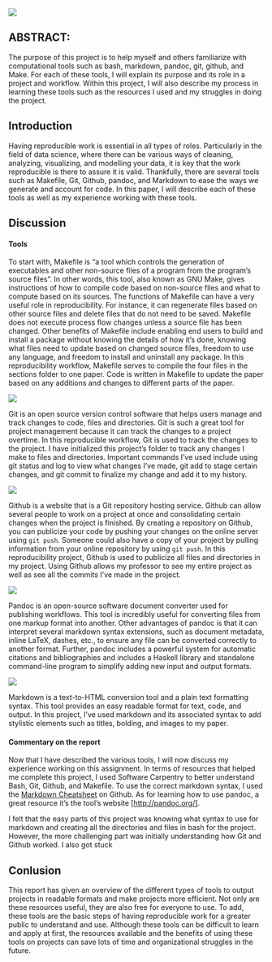 ![](../../images/stat159-logo.png)

## ABSTRACT:

The purpose of this project is to help myself and others familiarize with computational tools such as bash, markdown, pandoc, git, github, and Make. For each of these tools, I will explain its purpose and its role in a project and workflow. Within this project, I will also describe my process in learning these tools such as the resources I used and my struggles in doing the project. 


## Introduction

Having reproducible work is essential in all types of roles. Particularly in the field of data science, where there can be various ways of cleaning, analyzing, visualizing, and modelling your data, it is key that the work reproducible is there to assure it is valid. Thankfully, there are several tools such as Makefile, Git, Github, pandoc, and Markdown to ease the ways we generate and account for code. In this paper, I will describe each of these tools as well as my experience working with these tools. 

## Discussion

#### Tools

To start with, Makefile is “a tool which controls the generation of executables and other non-source files of a program from the program’s source files”. In other words, this tool, also known as GNU Make, gives instructions of how to compile code based on non-source files and what to compute based on its sources. The functions of Makefile can have a very useful role in reproducibility. For instance, it can regenerate files based on other source files and delete files that do not need to be saved. Makefile does not execute process flow changes unless a source file has been changed. Other benefits of Makefile include enabling end users to build and install a package without knowing the details of how it’s done, knowing what files need to update based on changed source files, freedom to use any language, and freedom to install and uninstall any package. In this reproducibility workflow, Makefile serves to compile the four files in the sections folder to one paper. Code is written in Makefile to update the paper based on any additions and changes to different parts of the paper. 


![](../../images/git-logo.png)

Git is an open source version control software that helps users manage and track changes to code, files and directories. Git is such a great tool for project management because it can track the changes to a project overtime. In this reproducible workflow, Git is used to track the changes to the project. I have initialized this project’s folder to track any changes I make to files and directories. Important commands I’ve used include using git status and log to view what changes I’ve made, git add to stage certain changes, and git commit to finalize my change and add it to my history.  


![](../../images/github-logo.png)

Github is a website that is a Git repository hosting service. Github can allow several people to work on a project at once and consolidating certain changes when the project is finished. By creating a repository on Github, you can publicize your code by pushing your changes on the online server using `git push`. Someone could also have a copy of your project by pulling information from your online repository by using `git push`. In this reproducibility project, Github is used to publicize all files and directories in my project. Using Github allows my professor to see my entire project as well as see all the commits I’ve made in the project. 


![](../../images/pandoc-logo.png)

Pandoc is an open-source software document converter used for publishing workflows. This tool is incredibly useful for converting files from one markup format into another. Other advantages of pandoc is that it can interpret several markdown syntax extensions, such as document metadata, inline LaTeX, dashes, etc., to ensure any file can be converted correctly to another format. Further, pandoc includes a powerful system for automatic citations and bibliographies and includes a Haskell library and standalone command-line program to simplify adding new input and output formats.


![](../../images/markdown-logo.png)

Markdown is a text-to-HTML conversion tool and a plain text formatting syntax. This tool provides an easy readable format for text, code, and output. In this project, I’ve used markdown and its associated syntax to add stylistic elements such as titles, bolding, and images to my paper. 

#### Commentary on the report

Now that I have described the various tools, I will now discuss my experience working on this assignment. In terms of resources that helped me complete this project, I used Software Carpentry to better understand Bash, Git, Github, and Makefile. To use the correct markdown syntax, I used the [Markdown Cheatsheet]( https://github.com/adam-p/markdown-here/wiki/Markdown-Cheatsheet#videos) on Github. As for learning how to use pandoc, a great resource it’s the tool’s website [http://pandoc.org/].

I felt that the easy parts of this project was knowing what syntax to use for markdown and creating all the directories and files in bash for the project. However, the more challenging part was initially understanding how Git and Github worked. I also got stuck 


## Conlusion

This report has given an overview of the different types of tools to output projects in readable formats and make projects more efficient. Not only are these resources useful, they are also free for everyone to use. To add, these tools are the basic steps of having reproducible work for a greater public to understand and use. Although these tools can be difficult to learn and apply at first, the resources available and the benefits of using these tools on projects can save lots of time and organizational struggles in the future. 